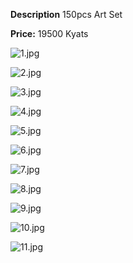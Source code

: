 **Description**
150pcs Art Set


**Price:** 
19500 Kyats

![1.jpg](../images/1.jpg)

![2.jpg](../images/2.jpg)

![3.jpg](../images/3.jpg)

![4.jpg](../images/4.jpg)

![5.jpg](../images/5.jpg)

![6.jpg](../images/6.jpg)

![7.jpg](../images/7.jpg)

![8.jpg](../images/8.jpg)

![9.jpg](../images/9.jpg)

![10.jpg](../images/10.jpg)

![11.jpg](../images/11.jpg)
